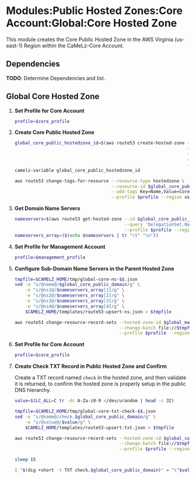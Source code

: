 # Modules:Public Hosted Zones:Core Account:Global:Core Hosted Zone

This module creates the Core Public Hosted Zone in the AWS Virginia (us-east-1) Region within the
CaMeLz-Core Account.

## Dependencies

**TODO**: Determine Dependencies and list.

## Global Core Hosted Zone

1. **Set Profile for Core Account**

    ```bash
    profile=$core_profile
    ```

1. **Create Core Public Hosted Zone**

    ```bash
    global_core_public_hostedzone_id=$(aws route53 create-hosted-zone --name $global_core_public_domain \
                                                                      --hosted-zone-config Comment="Public Zone for $global_core_public_domain",PrivateZone=false \
                                                                      --caller-reference $(date +%s) \
                                                                      --query 'HostedZone.Id' \
                                                                      --profile $profile --region us-east-1 --output text | cut -f3 -d /)
    camelz-variable global_core_public_hostedzone_id

    aws route53 change-tags-for-resource --resource-type hostedzone \
                                         --resource-id $global_core_public_hostedzone_id \
                                         --add-tags Key=Name,Value=Core-PublicHostedZone Key=Company,Value=CaMeLz Key=Environment,Value=Core \
                                         --profile $profile --region us-east-1 --output text
    ```

1. **Get Domain Name Servers**

    ```bash
    nameservers=$(aws route53 get-hosted-zone --id $global_core_public_hostedzone_id \
                                              --query 'DelegationSet.NameServers' \
                                              --profile $profile --region us-east-1 --output text)
    nameservers_array=($(echo $nameservers | tr "\t" "\n"))
    ```

1. **Set Profile for Management Account**

    ```bash
    profile=$management_profile
    ```

1. **Configure Sub-Domain Name Servers in the Parent Hosted Zone**

    ```bash
    tmpfile=$CAMELZ_HOME/tmp/global-core-ns-$$.json
    sed -e "s/@name@/$global_core_public_domain/g" \
        -e "s/@ns1@/$nameservers_array[1]/g" \
        -e "s/@ns2@/$nameservers_array[2]/g" \
        -e "s/@ns3@/$nameservers_array[3]/g" \
        -e "s/@ns4@/$nameservers_array[4]/g" \
        $CAMELZ_HOME/templates/route53-upsert-ns.json > $tmpfile

    aws route53 change-resource-record-sets --hosted-zone-id $global_management_public_hostedzone_id \
                                            --change-batch file://$tmpfile \
                                            --profile $profile --region us-east-1 --output text
    ```

1. **Set Profile for Core Account**

    ```bash
    profile=$core_profile
    ```

1. **Create Check TXT Record in Public Hosted Zone and Confirm**

   Create a TXT record named `check` in the hosted zone, and then validate it is returned, to confirm the hosted zone is
   properly setup in the public DNS hierarchy.

    ```bash
    value=$(LC_ALL=C tr -dc A-Za-z0-9 </dev/urandom | head -c 32)

    tmpfile=$CAMELZ_HOME/tmp/global-core-txt-check-$$.json
    sed -e "s/@name@/check.$global_core_public_domain/g" \
        -e "s/@value@/$value/g" \
        $CAMELZ_HOME/templates/route53-upsert-txt.json > $tmpfile

    aws route53 change-resource-record-sets --hosted-zone-id $global_core_public_hostedzone_id \
                                            --change-batch file://$tmpfile \
                                            --profile $profile --region us-east-1 --output text

    sleep 15

    [ "$(dig +short -t TXT check.$global_core_public_domain)" = "\"$value\"" ] && echo "Check confirmed" || echo "Check failed"
    ```
